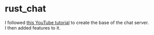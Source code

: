 # rust_chat

I followed [this YouTube tutorial](https://www.youtube.com/watch?v=CIhlfJSvxe4) to create the base of the chat server.  
I then added features to it.